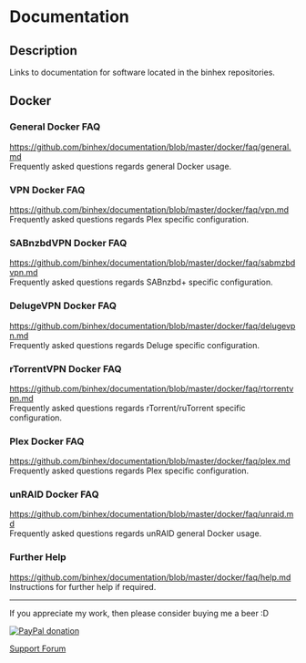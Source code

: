 # **Documentation**

## **Description**
Links to documentation for software located in the binhex repositories.

## Docker

### General Docker FAQ
https://github.com/binhex/documentation/blob/master/docker/faq/general.md  
Frequently asked questions regards general Docker usage.

### VPN Docker FAQ
https://github.com/binhex/documentation/blob/master/docker/faq/vpn.md  
Frequently asked questions regards Plex specific configuration.

### SABnzbdVPN Docker FAQ
https://github.com/binhex/documentation/blob/master/docker/faq/sabmzbdvpn.md  
Frequently asked questions regards SABnzbd+ specific configuration.

### DelugeVPN Docker FAQ
https://github.com/binhex/documentation/blob/master/docker/faq/delugevpn.md  
Frequently asked questions regards Deluge specific configuration.

### rTorrentVPN Docker FAQ
https://github.com/binhex/documentation/blob/master/docker/faq/rtorrentvpn.md  
Frequently asked questions regards rTorrent/ruTorrent specific configuration.

### Plex Docker FAQ
https://github.com/binhex/documentation/blob/master/docker/faq/plex.md  
Frequently asked questions regards Plex specific configuration.

### unRAID Docker FAQ
https://github.com/binhex/documentation/blob/master/docker/faq/unraid.md  
Frequently asked questions regards unRAID general Docker usage.

### Further Help
https://github.com/binhex/documentation/blob/master/docker/faq/help.md  
Instructions for further help if required.

---
If you appreciate my work, then please consider buying me a beer  :D

[![PayPal donation](https://www.paypal.com/en_US/i/btn/btn_donate_SM.gif)](https://www.paypal.com/cgi-bin/webscr?cmd=_s-xclick&hosted_button_id=MM5E27UX6AUU4)

[Support Forum](http://lime-technology.com/forum/index.php?topic=45811.0)
